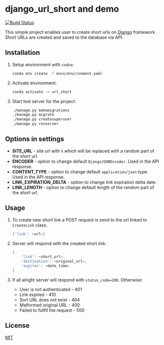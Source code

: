 # django_url_short and demo

[![Build Status](https://travis-ci.org/KarolisM/django_url_short.svg?branch=master)](https://travis-ci.org/KarolisM/django_url_short)

This simple project enables user to create short urls on [Django](https://github.com/django/django) framework.  
Short URLs are created and saved to the database via API.

## Installation

1. Setup environment with `codna`:

    ```bash
    conda env create -f envs/environment.yaml
    ```

1. Activate environment:

    ```bash
    conda activate -n url_short
    ```

1. Start test server for the project:

    ```bash
    ./manage.py makemigrations
    ./manage.py migrate
    ./manage.py createsuperuser
    ./manage.py runserver
    ```

## Options in settings

* **SITE_URL** - site url with `%` which will be replaced with a random part of the short url.  
* **ENCODER** - option to change default `DjangoJSONEncoder`. Used in the API response.  
* **CONTENT_TYPE** - option to change default `application/json` type. Used in the API response.  
* **LINK_EXPIRATION_DELTA** - option to change link expiration delta date.  
* **LINK_LENGTH** - option to change default length of the random part of the short url.

## Usage

1. To create new short link a POST request is send to the url linked to `CreateLink` class.

    ```groovy
    {'link': <url>}
    ```

1. Server will respond with the created short link.

    ```groovy
    {
        'link': <short_url>,
        'destination': <original_url>,
        'expires': <date_time>
    }
    ```

1. If all alright server will respond with `status_code=200`. Otherwise:

    * User is not authenticated - 401
    * Link expired - 410
    * Sort URL does not exist - 404
    * Malformed original URL - 400
    * Failed to fullfil the request - 500

## License

[MIT](LICENSE)
